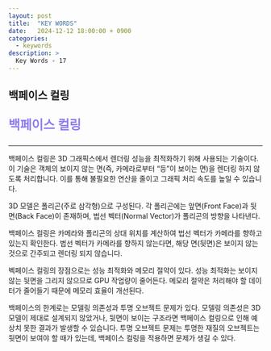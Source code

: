 ```yaml
---
layout: post
title:  "KEY WORDS"
date:   2024-12-12 18:00:00 + 0900
categories:
  - keywords
description: >
  Key Words - 17
---
```

## 백페이스 컬링

<p style = "color:#8f7cee; font-size:25px; font-weight:bold">
백페이스 컬링
</p>

---

백페이스 컬링은 3D 그래픽스에서 렌더링 성능을 최적화하기 위해 사용되는 기술이다. 이 기술은 객체의 보이지 않는 면(즉, 카메라로부터 “등”이 보이는 면)을 렌더링 하지 않도록 처리합니다. 이를 통해 불필요한 연산을 줄이고 그래픽 처리 속도를 높일 수 있습니다.

3D 모델은 폴리곤(주로 삼각형)으로 구성된다. 각 폴리곤에는 앞면(Front Face)과 뒷면(Back Face)이 존재하며, 법선 벡터(Normal Vector)가 폴리곤의 방향을 나타낸다.

백페이스 컬링은 카메라와 폴리곤의 상대 위치를 계산하여 법선 벡터가 카메라를 향하고 있는지 확인한다. 법선 벡터가 카메라를 향하지 않는다면, 해당 면(뒷면)은 보이지 않는 것으로 간주되고 렌더링 되지 않습니다.

벡페이스 컬링의 장점으로는 성능 최적화와 메모리 절약이 있다. 성능 최적화는 보이지 않는 뒷면을 그리지 않으므로 GPU 작업량이 줄어든다. 메모리 절약은 처리해야 할 데이터가 줄어들기 때문에 메모리 효율이 개선된다.

백페이스의 한계로는 모델링 의존성과 투명 오브젝트 문제가 있다. 모델링 의존성은 3D 모델이 제대로 설계되지 않았거나, 뒷면이 보이는 구조라면 백페이스 컬링으로 인해 예상치 못한 결과가 발생할 수 있습니다. 투명 오브젝트 문제는 투명한 재질의 오브젝트는 뒷면이 보여야 할 때가 있는데, 백페이스 컬링을 적용하면 문제가 생길 수 있다.